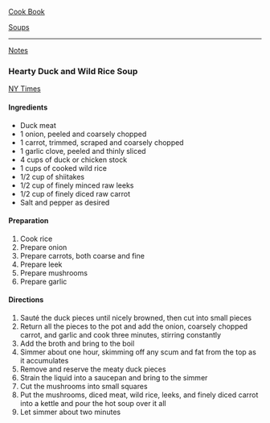 [Cook Book](https://github.com/vmsmith/CookBook/blob/master/README.md)  

[Soups](https://github.com/vmsmith/CookBook/blob/master/soups.md)  

-----  

[Notes](https://github.com/vmsmith/CookBook/blob/master/notes.md)  

### Hearty Duck and Wild Rice Soup  
[NY Times](https://cooking.nytimes.com/recipes/50-hearty-duck-and-wild-rice-soup)   

#### Ingredients 
* Duck meat  
* 1 onion, peeled and coarsely chopped
* 1 carrot, trimmed, scraped and coarsely chopped
* 1 garlic clove, peeled and thinly sliced
* 4 cups of duck or chicken stock  
* 1 cups of cooked wild rice  
* 1/2 cup of shiitakes  
* 1/2 cup of finely minced raw leeks  
* 1/2 cup of finely diced raw carrot
* Salt and pepper as desired


#### Preparation  
1. Cook rice
2. Prepare onion    
3. Prepare carrots, both coarse and fine
4. Prepare leek
5. Prepare mushrooms  
6. Prepare garlic


#### Directions  
1. Sauté the duck pieces until nicely browned, then cut into small pieces  
2. Return all the pieces to the pot and add the onion, coarsely chopped carrot, and garlic and cook three minutes, stirring constantly  
3. Add the broth and bring to the boil   
4. Simmer about one hour, skimming off any scum and fat from the top as it accumulates  
5. Remove and reserve the meaty duck pieces  
6. Strain the liquid into a saucepan and bring to the simmer  
7. Cut the mushrooms into small squares  
8. Put the mushrooms, diced meat, wild rice, leeks, and finely diced carrot into a kettle and pour the hot soup over it all  
9. Let simmer about two minutes  
